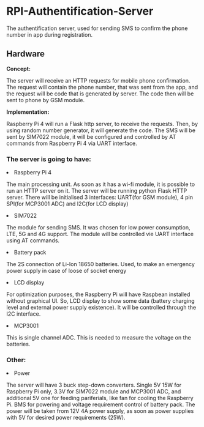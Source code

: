<h1>RPI-Authentification-Server</h1>
<p>The authentification server, used for sending SMS to confirm the phone number in app during registration.</p>

<h2>Hardware</h2>
<p><b>Concept:</b></p>
<p> The server will receive an HTTP requests for mobile phone confirmation. The request will contain the phone number, that was sent from the app, and the request will be code that is generated by server. The code then will be sent to phone by GSM module.</p>
<p><b>Implementation:</b></p>
<p>Raspberry Pi 4 will run a Flask http server, to receive the requests. Then, by using random number generator, it will generate the code. The SMS will be sent by SIM7022 module, it will be configured and controlled by AT commands from Raspberry Pi 4 via UART interface.</p>
<h3>The server is going to have:</h3>
<li>Raspberry Pi 4</li>
<p>The main processing unit. As soon as it has a wi-fi module, it is possible to run an HTTP server on it. The server will be running python Flask HTTP server. There will be initialised 3 interfaces: UART(for GSM module), 4 pin SPI(for MCP3001 ADC) and I2C(for LCD display)</p>
<li>SIM7022</li>
<p>The module for sending SMS. It was chosen for low power consumption, LTE, 5G and 4G support. The module will be controlled vie UART interface using AT commands.</p>
<li>Battery pack</li>
<p>The 2S connection of Li-Ion 18650 batteries. Used, to make an emergency power supply in case of loose of socket energy</p>
<li>LCD display</li>
<p>For optimization purposes, the Raspberry Pi will have Raspbean installed without graphical UI. So, LCD display to show some data (battery charging level and external power supply existence). It will be controlled through the I2C interface.</p>
<li>MCP3001</li>
<p>This is single channel ADC. This is needed to measure the voltage on the batteries. </p>


<h3>Other:</h3>
<li>Power</li>
<p>The server will have 3 buck step-down converters. Single 5V 15W for Raspberry Pi only, 3.3V for SIM7022 module and MCP3001 ADC, and additional 5V one for feeding pariferials, like fan for cooling the Raspberry Pi. BMS for powering and voltage requirement control of battery pack. The power will be taken from 12V 4A power supply, as soon as power supplies with 5V for desired power requirements (25W).</p>
